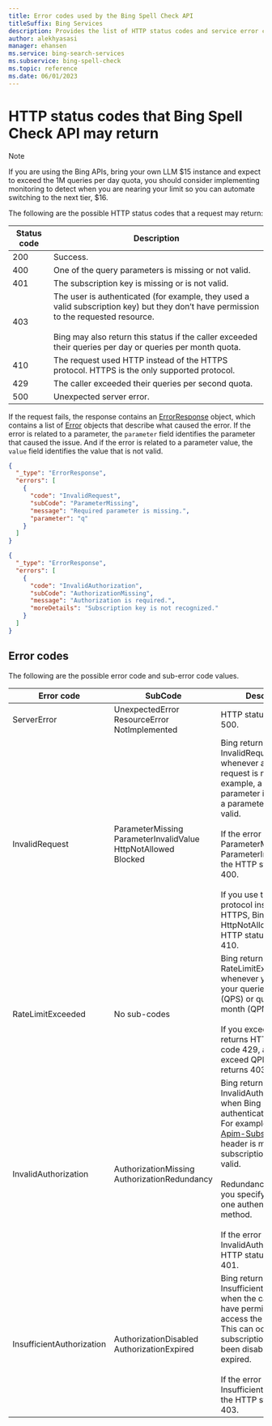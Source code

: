 ```yaml
---
title: Error codes used by the Bing Spell Check API
titleSuffix: Bing Services
description: Provides the list of HTTP status codes and service error codes that Spell Check API may return.
author: alekhyasasi
manager: ehansen
ms.service: bing-search-services
ms.subservice: bing-spell-check
ms.topic: reference
ms.date: 06/01/2023
---
```


# HTTP status codes that Bing Spell Check API may return

> [!NOTE]
> If you are using the Bing APIs, bring your own LLM $15 instance and expect to exceed the 1M queries per day quota, you should consider implementing monitoring to detect when you are nearing your limit so you can automate switching to the next tier, $16.

The following are the possible HTTP status codes that a request may return:
  
|Status code|Description  
|-|-  
|200|Success.
|400|One of the query parameters is missing or not valid.
|401|The subscription key is missing or is not valid.
|403|The user is authenticated (for example, they used a valid subscription key) but they don’t have permission to the requested resource.<br/><br/>Bing may also return this status if the caller exceeded their queries per day or queries per month quota.
|410|The request used HTTP instead of the HTTPS protocol. HTTPS is the only supported protocol.
|429|The caller exceeded their queries per second quota.
|500|Unexpected server error.

If the request fails, the response contains an [ErrorResponse](response-objects.md#errorresponse) object, which contains a list of [Error](response-objects.md#errorresponse) objects that describe what caused the error. If the error is related to a parameter, the `parameter` field identifies the parameter that caused the issue. And if the error is related to a parameter value, the `value` field identifies the value that is not valid.

```json
{
  "_type": "ErrorResponse", 
  "errors": [
    {
      "code": "InvalidRequest", 
      "subCode": "ParameterMissing", 
      "message": "Required parameter is missing.", 
      "parameter": "q" 
    }
  ]
}

{
  "_type": "ErrorResponse", 
  "errors": [
    {
      "code": "InvalidAuthorization", 
      "subCode": "AuthorizationMissing", 
      "message": "Authorization is required.", 
      "moreDetails": "Subscription key is not recognized."
    }
  ]
}
```

## Error codes

The following are the possible error code and sub-error code values.

|Error code|SubCode|Description
|-|-|-
|ServerError|UnexpectedError<br/>ResourceError<br/>NotImplemented|HTTP status code is 500.
|InvalidRequest|ParameterMissing<br/>ParameterInvalidValue<br/>HttpNotAllowed<br/>Blocked|Bing returns InvalidRequest whenever any part of the request is not valid. For example, a required parameter is missing or a parameter value is not valid.<br/><br/>If the error is ParameterMissing or ParameterInvalidValue, the HTTP status code is 400.<br/><br/>If you use the HTTP protocol instead of HTTPS, Bing returns HttpNotAllowed, and the HTTP status code is 410.
|RateLimitExceeded|No sub-codes|Bing returns RateLimitExceeded whenever you exceed your queries per second (QPS) or queries per month (QPM) quota.<br/><br/>If you exceed QPS, Bing returns HTTP status code 429, and if you exceed QPM, Bing returns 403.
|InvalidAuthorization|AuthorizationMissing<br/>AuthorizationRedundancy|Bing returns InvalidAuthorization when Bing cannot authenticate the caller. For example, the [Ocp-Apim-Subscription-Key](headers.md#subscriptionkey) header is missing or the subscription key is not valid.<br/><br/>Redundancy occurs if you specify more than one authentication method.<br/><br/>If the error is InvalidAuthorization, the HTTP status code is 401.
|InsufficientAuthorization|AuthorizationDisabled<br/>AuthorizationExpired|Bing returns InsufficientAuthorization when the caller does not have permissions to access the resource. This can occur if the subscription key has been disabled or has expired. <br/><br/>If the error is InsufficientAuthorization, the HTTP status code is 403.
